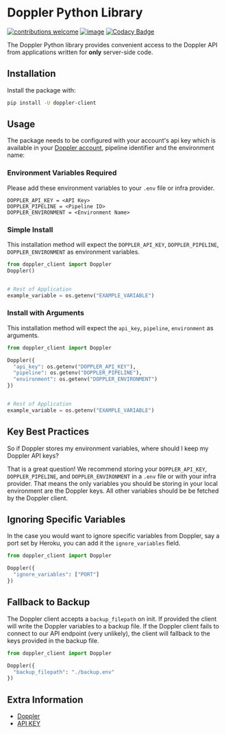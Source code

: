 # Doppler Python Library


[![contributions welcome](https://img.shields.io/badge/contributions-welcome-brightgreen.svg?style=flat)](https://github.com/DopplerHQ/python-client)
[![image](https://img.shields.io/pypi/v/doppler-client.svg)](https://pypi.org/project/doppler-client)
[![Codacy Badge](https://api.codacy.com/project/badge/Grade/fce9d6dc0162463aa8142efd0a1c0d5d)](https://www.codacy.com/app/Doppler/python-client?utm_source=github.com&amp;utm_medium=referral&amp;utm_content=DopplerHQ/python-client&amp;utm_campaign=Badge_Grade)

The Doppler Python library provides convenient access to the Doppler API from
applications written for **only** server-side code.

## Installation

Install the package with:

``` bash
pip install -U doppler-client
```

## Usage

The package needs to be configured with your account's api key which is available in your [Doppler account](https://doppler.com/workplace/api_key), pipeline identifier and the environment name:


### Environment Variables Required
Please add these environment variables to your `.env` file or infra provider.

```
DOPPLER_API_KEY = <API Key>
DOPPLER_PIPELINE = <Pipeline ID>
DOPPLER_ENVIRONMENT = <Environment Name>
```

### Simple Install
This installation method will expect the `DOPPLER_API_KEY`, `DOPPLER_PIPELINE`, `DOPPLER_ENVIRONMENT` as environment variables.

``` python
from doppler_client import Doppler
Doppler()


# Rest of Application
example_variable = os.getenv("EXAMPLE_VARIABLE")
```

### Install with Arguments
This installation method will expect the `api_key`, `pipeline`, `environment` as arguments.

``` python
from doppler_client import Doppler

Doppler({
  "api_key": os.getenv("DOPPLER_API_KEY"),
  "pipeline": os.getenv("DOPPLER_PIPELINE"),
  "environment": os.getenv("DOPPLER_ENVIRONMENT")
})


# Rest of Application
example_variable = os.getenv("EXAMPLE_VARIABLE")
```

## Key Best Practices

So if Doppler stores my environment variables, where should I keep my Doppler API keys?

That is a great question! We recommend storing your `DOPPLER_API_KEY`, `DOPPLER_PIPELINE`, and `DOPPLER_ENVIRONMENT` 
in a `.env` file or with your infra provider. That means the only variables you should be storing in your local environment are the Doppler keys. All other variables should be be fetched by the Doppler client.


## Ignoring Specific Variables

In the case you would want to ignore specific variables from Doppler, say a port set by Heroku, you can add it the `ignore_variables` field.

``` python
from doppler_client import Doppler

Doppler({
  "ignore_variables": ["PORT"]
})
```

## Fallback to Backup

The Doppler client accepts a `backup_filepath` on init. If provided the client will write
the Doppler variables to a backup file. If the Doppler client fails to connect to our API
endpoint (very unlikely), the client will fallback to the keys provided in the backup file.

``` python
from doppler_client import Doppler

Doppler({
  "backup_filepath": "./backup.env"
})
```

## Extra Information

- [Doppler](https://doppler.com)
- [API KEY](https://doppler.com/workplace/api_key)
